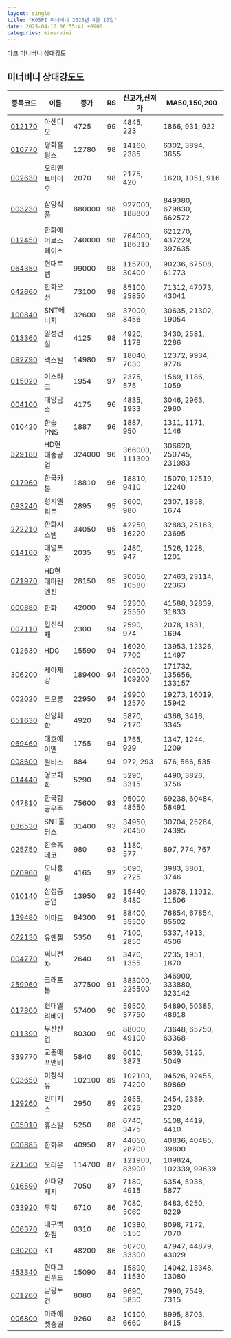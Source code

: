 ```yaml
---
layout: single
title: "KOSPI 미너비니 2025년 4월 10일"
date: 2025-04-10 06:55:41 +0900
categories: minervini
---
```

마크 미니버니 상대강도

## 미너비니 상대강도도

|종목코드|이름|종가|RS|신고가,신저가|MA50,150,200|
|------|---|---|--|---------|------------|
|[012170](https://finance.daum.net/quotes/A012170)|아센디오|4725|99|4845, 223|1866, 931, 922|
|[010770](https://finance.daum.net/quotes/A010770)|평화홀딩스|12780|98|14160, 2385|6302, 3894, 3655|
|[002630](https://finance.daum.net/quotes/A002630)|오리엔트바이오|2070|98|2175, 420|1620, 1051, 916|
|[003230](https://finance.daum.net/quotes/A003230)|삼양식품|880000|98|927000, 188800|849380, 679830, 662572|
|[012450](https://finance.daum.net/quotes/A012450)|한화에어로스페이스|740000|98|764000, 186310|621270, 437229, 397635|
|[064350](https://finance.daum.net/quotes/A064350)|현대로템|99000|98|115700, 30400|90236, 67508, 61773|
|[042660](https://finance.daum.net/quotes/A042660)|한화오션|73100|98|85100, 25850|71312, 47073, 43041|
|[100840](https://finance.daum.net/quotes/A100840)|SNT에너지|32600|98|37000, 8456|30635, 21302, 19054|
|[013360](https://finance.daum.net/quotes/A013360)|일성건설|4125|98|4920, 1178|3430, 2581, 2286|
|[092790](https://finance.daum.net/quotes/A092790)|넥스틸|14980|97|18040, 7030|12372, 9934, 9776|
|[015020](https://finance.daum.net/quotes/A015020)|이스타코|1954|97|2375, 575|1569, 1186, 1059|
|[004100](https://finance.daum.net/quotes/A004100)|태양금속|4175|96|4835, 1933|3046, 2963, 2960|
|[010420](https://finance.daum.net/quotes/A010420)|한솔PNS|1887|96|1887, 950|1311, 1171, 1146|
|[329180](https://finance.daum.net/quotes/A329180)|HD현대중공업|324000|96|366000, 111300|306620, 250745, 231983|
|[017960](https://finance.daum.net/quotes/A017960)|한국카본|18810|96|18810, 9410|15070, 12519, 12240|
|[093240](https://finance.daum.net/quotes/A093240)|형지엘리트|2895|95|3600, 980|2307, 1858, 1674|
|[272210](https://finance.daum.net/quotes/A272210)|한화시스템|34050|95|42250, 16220|32883, 25163, 23695|
|[014160](https://finance.daum.net/quotes/A014160)|대영포장|2035|95|2480, 947|1526, 1228, 1201|
|[071970](https://finance.daum.net/quotes/A071970)|HD현대마린엔진|28150|95|30050, 10580|27463, 23114, 22363|
|[000880](https://finance.daum.net/quotes/A000880)|한화|42000|94|52300, 25550|41588, 32839, 31833|
|[007110](https://finance.daum.net/quotes/A007110)|일신석재|2300|94|2590, 974|2078, 1831, 1694|
|[012630](https://finance.daum.net/quotes/A012630)|HDC|15590|94|16020, 7700|13953, 12326, 11497|
|[306200](https://finance.daum.net/quotes/A306200)|세아제강|189400|94|209000, 109200|171732, 135656, 133157|
|[002020](https://finance.daum.net/quotes/A002020)|코오롱|22950|94|29900, 12570|19273, 16019, 15942|
|[051630](https://finance.daum.net/quotes/A051630)|진양화학|4920|94|5870, 2170|4366, 3416, 3345|
|[069460](https://finance.daum.net/quotes/A069460)|대호에이엘|1755|94|1755, 929|1347, 1244, 1209|
|[008600](https://finance.daum.net/quotes/A008600)|윌비스|884|94|972, 293|676, 566, 535|
|[014440](https://finance.daum.net/quotes/A014440)|영보화학|5290|94|5290, 3315|4490, 3826, 3756|
|[047810](https://finance.daum.net/quotes/A047810)|한국항공우주|75600|93|95000, 48550|69238, 60484, 58491|
|[036530](https://finance.daum.net/quotes/A036530)|SNT홀딩스|31400|93|34950, 20450|30704, 25264, 24395|
|[025750](https://finance.daum.net/quotes/A025750)|한솔홈데코|980|93|1180, 577|897, 774, 767|
|[070960](https://finance.daum.net/quotes/A070960)|모나용평|4165|92|5090, 2725|3983, 3801, 3746|
|[010140](https://finance.daum.net/quotes/A010140)|삼성중공업|13950|92|15440, 8480|13878, 11912, 11506|
|[139480](https://finance.daum.net/quotes/A139480)|이마트|84300|91|88400, 55500|76854, 67854, 65502|
|[072130](https://finance.daum.net/quotes/A072130)|유엔젤|5350|91|7100, 2850|5337, 4913, 4506|
|[004770](https://finance.daum.net/quotes/A004770)|써니전자|2640|91|3470, 1355|2235, 1951, 1870|
|[259960](https://finance.daum.net/quotes/A259960)|크래프톤|377500|91|383000, 225500|346900, 333880, 323142|
|[017800](https://finance.daum.net/quotes/A017800)|현대엘리베이|57400|90|59500, 37750|54890, 50385, 48618|
|[011390](https://finance.daum.net/quotes/A011390)|부산산업|80300|90|88000, 49100|73648, 65750, 63368|
|[339770](https://finance.daum.net/quotes/A339770)|교촌에프앤비|5840|89|6010, 3873|5639, 5125, 5049|
|[003650](https://finance.daum.net/quotes/A003650)|미창석유|102100|89|102100, 74200|94526, 92455, 89869|
|[129260](https://finance.daum.net/quotes/A129260)|인터지스|2950|89|2955, 2025|2454, 2339, 2320|
|[005010](https://finance.daum.net/quotes/A005010)|휴스틸|5250|88|6740, 3475|5108, 4419, 4410|
|[000885](https://finance.daum.net/quotes/A000885)|한화우|40950|87|44050, 28700|40836, 40485, 39800|
|[271560](https://finance.daum.net/quotes/A271560)|오리온|114700|87|121900, 83900|109824, 102339, 99639|
|[016590](https://finance.daum.net/quotes/A016590)|신대양제지|7050|87|7180, 4915|6354, 5938, 5877|
|[033920](https://finance.daum.net/quotes/A033920)|무학|6710|86|7080, 5060|6483, 6250, 6229|
|[006370](https://finance.daum.net/quotes/A006370)|대구백화점|8310|86|10380, 5150|8098, 7172, 7070|
|[030200](https://finance.daum.net/quotes/A030200)|KT|48200|86|50700, 33300|47947, 44879, 43029|
|[453340](https://finance.daum.net/quotes/A453340)|현대그린푸드|15090|84|15890, 11530|14042, 13348, 13080|
|[001260](https://finance.daum.net/quotes/A001260)|남광토건|8080|84|9690, 5850|7990, 7549, 7315|
|[006800](https://finance.daum.net/quotes/A006800)|미래에셋증권|9260|83|10100, 6660|8995, 8703, 8415|


